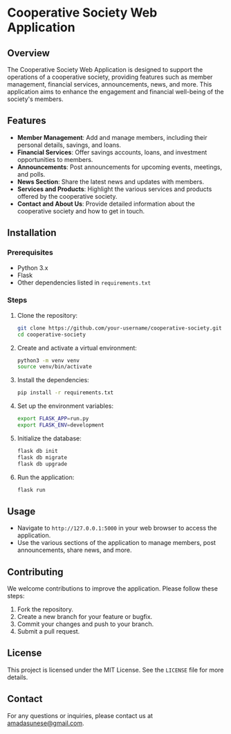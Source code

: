 # Cooperative Society Web Application

## Overview
The Cooperative Society Web Application is designed to support the operations of a cooperative society, providing features such as member management, financial services, announcements, news, and more. This application aims to enhance the engagement and financial well-being of the society's members.

## Features
- **Member Management**: Add and manage members, including their personal details, savings, and loans.
- **Financial Services**: Offer savings accounts, loans, and investment opportunities to members.
- **Announcements**: Post announcements for upcoming events, meetings, and polls.
- **News Section**: Share the latest news and updates with members.
- **Services and Products**: Highlight the various services and products offered by the cooperative society.
- **Contact and About Us**: Provide detailed information about the cooperative society and how to get in touch.

## Installation

### Prerequisites
- Python 3.x
- Flask
- Other dependencies listed in `requirements.txt`

### Steps
1. Clone the repository:
    ```bash
    git clone https://github.com/your-username/cooperative-society.git
    cd cooperative-society
    ```

2. Create and activate a virtual environment:
    ```bash
    python3 -m venv venv
    source venv/bin/activate
    ```

3. Install the dependencies:
    ```bash
    pip install -r requirements.txt
    ```

4. Set up the environment variables:
    ```bash
    export FLASK_APP=run.py
    export FLASK_ENV=development
    ```

5. Initialize the database:
    ```bash
    flask db init
    flask db migrate
    flask db upgrade
    ```

6. Run the application:
    ```bash
    flask run
    ```

## Usage
- Navigate to `http://127.0.0.1:5000` in your web browser to access the application.
- Use the various sections of the application to manage members, post announcements, share news, and more.

## Contributing
We welcome contributions to improve the application. Please follow these steps:
1. Fork the repository.
2. Create a new branch for your feature or bugfix.
3. Commit your changes and push to your branch.
4. Submit a pull request.

## License
This project is licensed under the MIT License. See the `LICENSE` file for more details.

## Contact
For any questions or inquiries, please contact us at [amadasunese@gmail.com](mailto:amadasunese@gmail.com).

